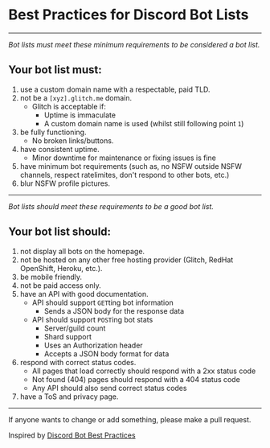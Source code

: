 # Best Practices for Discord Bot Lists

---

*Bot lists must meet these minimum requirements to be considered a bot list.*

## Your bot list must:

1. use a custom domain name with a respectable, paid TLD.
2. not be a `[xyz].glitch.me` domain.
   - Glitch is acceptable if:
      - Uptime is immaculate
      - A custom domain name is used (whilst still following point `1`)
3. be fully functioning.
   - No broken links/buttons.
4. have consistent uptime.
   - Minor downtime for maintenance or fixing issues is fine
5. have minimum bot requirements (such as, no NSFW outside NSFW channels, respect ratelimites, don't respond to other bots, etc.)
6. blur NSFW profile pictures.
---

*Bot lists should meet these requirements to be a good bot list.*

## Your bot list should:

1. not display all bots on the homepage.
2. not be hosted on any other free hosting provider (Glitch, RedHat OpenShift, Heroku, etc.).
3. be mobile friendly.
4. not be paid access only.
5. have an API with good documentation.
   - API should support `GET`ting bot information
      - Sends a JSON body for the response data
   - API should support `POST`ing bot stats
      - Server/guild count
      - Shard support
      - Uses an Authorization header
      - Accepts a JSON body format for data
6. respond with correct status codes.
   - All pages that load correctly should respond with a 2xx status code
   - Not found (404) pages should respond with a 404 status code
   - Any API should also send correct status codes
7. have a ToS and privacy page.
---

If anyone wants to change or add something, please make a pull request.

Inspired by [Discord Bot Best Practices](https://github.com/meew0/discord-bot-best-practices)
